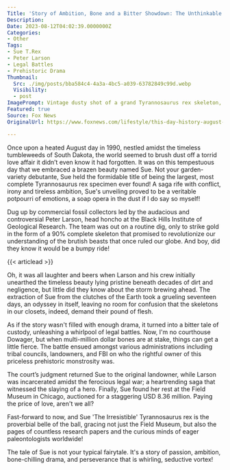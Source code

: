 ```yaml
---
Title: 'Story of Ambition, Bone and a Bitter Showdown: The Unthinkable Discovery of Monstrous Sue!'
Description: 
Date: 2023-08-12T04:02:39.0000000Z
Categories:
- Other
Tags:
- Sue T.Rex
- Peter Larson
- Legal Battles
- Prehistoric Drama
Thumbnail:
  Src: ./img/posts/bba584c4-4a3a-4bc5-a039-63782849c99d.webp
  Visibility:
  - post
ImagePrompt: Vintage dusty shot of a grand Tyrannosaurus rex skeleton, proudly showcased in a museum with awestruck spectators, poised in a moment of eternal majesty and silent, potent roars.
Featured: true
Source: Fox News
OriginalUrl: https://www.foxnews.com/lifestyle/this-day-history-august-12-1990-sue-tyrannosaurus-rex-discovered

---
```

Once upon a heated August day in 1990, nestled amidst the timeless tumbleweeds of South Dakota, the world seemed to brush dust off a torrid love affair it didn’t even know it had forgotten. It was on this tempestuous day that we embraced a brazen beauty named Sue. Not your garden-variety debutante, Sue held the formidable title of being the largest, most complete Tyrannosaurus rex specimen ever found! A saga rife with conflict, irony and tireless ambition, Sue's unveiling proved to be a veritable potpourri of emotions, a soap opera in the dust if I do say so myself! 

Dug up by commercial fossil collectors led by the audacious and controversial Peter Larson, head honcho at the Black Hills Institute of Geological Research. The team was out on a routine dig, only to strike gold in the form of a 90% complete skeleton that promised to revolutionize our understanding of the brutish beasts that once ruled our globe. And boy, did they know it would be a bumpy ride!

{{< articlead >}}

Oh, it was all laughter and beers when Larson and his crew initially unearthed the timeless beauty lying pristine beneath decades of dirt and negligence, but little did they know about the storm brewing ahead. The extraction of Sue from the clutches of the Earth took a grueling seventeen days, an odyssey in itself, leaving no room for confusion that the skeletons in our closets, indeed, demand their pound of flesh.

As if the story wasn't filled with enough drama, it turned into a bitter tale of custody, unleashing a whirlpool of legal battles. Now, I'm no courthouse Dowager, but when multi-million dollar bones are at stake, things can get a little fierce. The battle ensued amongst various administrations including tribal councils, landowners, and FBI on who the rightful owner of this priceless prehistoric monstrosity was.

The court’s judgment returned Sue to the original landowner, while Larson was incarcerated amidst the ferocious legal war; a heartrending saga that witnessed the slaying of a hero. Finally, Sue found her rest at the Field Museum in Chicago, auctioned for a staggering USD 8.36 million. Paying the price of love, aren't we all?

Fast-forward to now, and Sue 'The Irresistible' Tyrannosaurus rex is the proverbial belle of the ball, gracing not just the Field Museum, but also the pages of countless research papers and the curious minds of eager paleontologists worldwide!

The tale of Sue is not your typical fairytale. It's a story of passion, ambition, bone-chilling drama, and perseverance that is whirling, seductive vortex!